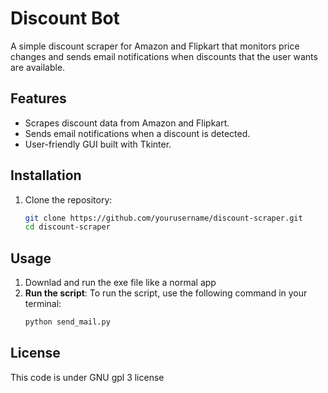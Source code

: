 # Discount Bot

A simple discount scraper for Amazon and Flipkart that monitors price changes and sends email notifications when discounts that the user wants are available.

## Features
- Scrapes discount data from Amazon and Flipkart.
- Sends email notifications when a discount is detected.
- User-friendly GUI built with Tkinter.

## Installation

1. Clone the repository:
   ```bash
   git clone https://github.com/yourusername/discount-scraper.git
   cd discount-scraper

## Usage

1. Downlad and run the exe file like a normal app
2. **Run the script**:
   To run the script, use the following command in your terminal:
   ```bash
   python send_mail.py


## License
  This code is under GNU gpl 3 license 
